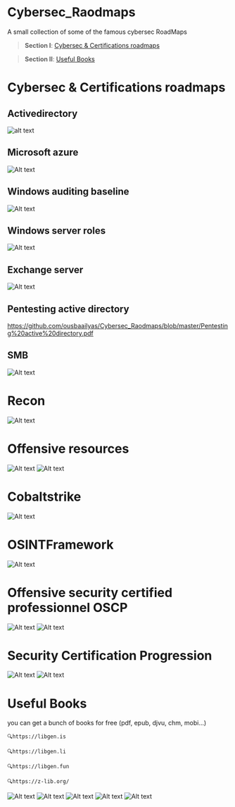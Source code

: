 # Cybersec_Raodmaps
A small collection of some of the famous cybersec RoadMaps 

> **Section I**: [Cybersec & Certifications roadmaps](https://github.com/ousbaailyas/Cybersec_Raodmaps#cybersec--certifications-roadmaps)

> **Section II**: [Useful Books](https://github.com/ousbaailyas/Cybersec_Raodmaps#useful-books)

# Cybersec & Certifications roadmaps
## Activedirectory
![alt text](https://github.com/ousbaailyas/Cybersec_Raodmaps/blob/master/active-directory-map.png)

## Microsoft azure
![Alt text](https://github.com/ousbaailyas/Cybersec_Raodmaps/blob/master/microsoft-azure-map.png)

## Windows auditing baseline
![Alt text](https://github.com/ousbaailyas/Cybersec_Raodmaps/blob/master/windows-auditing-baseline-map.png)

## Windows server roles
![Alt text](https://github.com/ousbaailyas/Cybersec_Raodmaps/blob/master/windows-server-roles-map.png)

## Exchange server
![Alt text](https://github.com/ousbaailyas/Cybersec_Raodmaps/blob/master/exchange-server-map.png)

## Pentesting active directory
https://github.com/ousbaailyas/Cybersec_Raodmaps/blob/master/Pentesting%20active%20directory.pdf

## SMB
![Alt text](https://github.com/ousbaailyas/Cybersec_Raodmaps/blob/master/SMB.png)

# Recon
![Alt text](https://github.com/ousbaailyas/Cybersec_Raodmaps/blob/master/Recon.PNG)

# Offensive resources
![Alt text](https://github.com/ousbaailyas/Cybersec_Raodmaps/blob/master/OffensiveResources.PNG)
![Alt text](https://github.com/ousbaailyas/Cybersec_Raodmaps/blob/master/Offensive-Resources-V2.png)

# Cobaltstrike
![Alt text](https://github.com/ousbaailyas/Cybersec_Raodmaps/blob/master/Cobaltstrike.PNG)

# OSINTFramework
![Alt text](https://github.com/ousbaailyas/Cybersec_Raodmaps/blob/master/OSINTFramework.JPG)

# Offensive security certified professionnel OSCP
![Alt text](https://github.com/ousbaailyas/Cybersec_Raodmaps/blob/master/OSCP.JPG)
![Alt text](https://github.com/ousbaailyas/Cybersec_Raodmaps/blob/master/Cyber.JPG)

# Security Certification Progression
![Alt text](https://github.com/ousbaailyas/Cybersec_Raodmaps/blob/master/Security-Certification-Progression-Chart-v7.0.png)
![Alt text](https://github.com/ousbaailyas/Cybersec_Raodmaps/blob/master/E04K045XIAI9Ylx.jpeg)

# Useful Books

  you can get a bunch of books for free (pdf, epub, djvu, chm, mobi...)
 ```
🔍https://libgen.is
```
```
🔍https://libgen.li
```
```
🔍https://libgen.fun
```
```
🔍https://z-lib.org/
```

![Alt text](https://github.com/ousbaailyas/Cybersec_Raodmaps/blob/master/Screen%20Shot%202022-02-21%20at%205.07.07%20PM.png)
![Alt text](https://github.com/ousbaailyas/Cybersec_Raodmaps/blob/master/Screen%20Shot%202022-02-21%20at%205.07.17%20PM.png)
![Alt text](https://github.com/ousbaailyas/Cybersec_Raodmaps/blob/master/Screen%20Shot%202022-02-21%20at%205.07.25%20PM.png)
![Alt text](https://github.com/ousbaailyas/Cybersec_Raodmaps/blob/master/Screen%20Shot%202022-02-21%20at%205.07.35%20PM.png)
![Alt text](https://github.com/ousbaailyas/Cybersec_Raodmaps/blob/master/Screen%20Shot%202022-02-21%20at%205.07.41%20PM.png)

